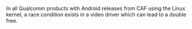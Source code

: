 In all Qualcomm products with Android releases from CAF using the Linux kernel, a race condition exists in a video driver which can lead to a double free.